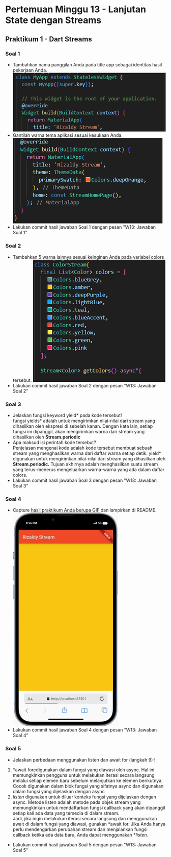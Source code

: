 # Pertemuan Minggu 13 - Lanjutan State dengan Streams
## Praktikum 1 - Dart Streams
### Soal 1
- Tambahkan nama panggilan Anda pada title app sebagai identitas hasil pekerjaan Anda.<br>
![Alt text](docs/soal1.1.png)<br>
- Gantilah warna tema aplikasi sesuai kesukaan Anda.<br>
![Alt text](docs/soal1.2.png)<br>
- Lakukan commit hasil jawaban Soal 1 dengan pesan "W13: Jawaban Soal 1"<br>
### Soal 2
- Tambahkan 5 warna lainnya sesuai keinginan Anda pada variabel colors tersebut. 
![Alt text](docs/soal2.png)<br>
- Lakukan commit hasil jawaban Soal 2 dengan pesan "W13: Jawaban Soal 2"
### Soal 3 
- Jelaskan fungsi keyword yield* pada kode tersebut! <br>
fungsi yields* adalah untuk mengirimkan nilai-nilai dari stream yang dihasilkan oleh ekspresi di sebelah kanan. Dengan kata lain, setiap fungsi ini dipanggil, akan mengirimkan warna dari stream yang dihasilkan oleh **Stream.periodic**<br>
- Apa maksud isi perintah kode tersebut? <br>
Penjelasan mengenai kode adalah  kode tersebut membuat sebuah stream yang menghasilkan warna dari daftar warna setiap detik. yield* digunakan untuk mengirimkan nilai-nilai dari stream yang dihasilkan oleh **Stream.periodic.** Tujuan akhirnya adalah menghasilkan suatu stream yang terus-menerus mengeluarkan warna-warna yang ada dalam daftar colors.<br>
- Lakukan commit hasil jawaban Soal 3 dengan pesan "W13: Jawaban Soal 3"<br>
### Soal 4
- Capture hasil praktikum Anda berupa GIF dan lampirkan di README. <br>
![Alt text](docs/soal4.gif)
- Lakukan commit hasil jawaban Soal 4 dengan pesan "W13: Jawaban Soal 4"<br>
### Soal 5
- Jelaskan perbedaan menggunakan listen dan await for (langkah 9) ! <br>
1. *await forcdigunakan dalam fungsi yang diawasi oleh async. Hal ini memungkinkan pengguna untuk melakukan iterasi secara langsung melalui setiap elemen baru sebelum melanjutkan ke elemen berikutnya. Cocok digunakan dalam blok fungsi yang sifatnya async dan digunakan dalam fungsi yang dijelaskan dengan async<br>
2. *listen* digunakan untuk diluar konteks fungsi yang dijelaskan dengan async. Metode listen adalah metode pada objek stream yang memungkinkan untuk mendaftarkan fungsi callback yang akan dipanggil setiap kali ada data yang tersedia di dalam stream. <br>
Jadi, jika ingin melakukan iterasi secara langsung dan menggunakan await di dalam fungsi yang diawasi, gunakan *await for. Jika Anda hanya perlu mendengarkan perubahan stream dan menjalankan fungsi callback ketika ada data baru, Anda dapat menggunakan **listen*.<br>
- Lakukan commit hasil jawaban Soal 5 dengan pesan "W13: Jawaban Soal 5"<br>
